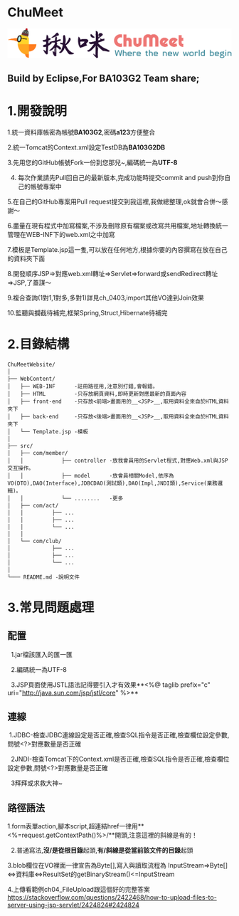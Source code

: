 # ChuMeet
![alt text](https://github.com/AndyZWGu/ChuMeet/blob/master/WebContent/HTML/assets/LOGO/ChuMeet_NavLogo_25.png "Logo 標題文字範例一")

## Build by Eclipse,For BA103G2 Team share;


# 1.開發說明

 1.統一資料庫帳密為帳號**BA103G2**,密碼**a123**方便整合
 
 2.統一Tomcat的Context.xml設定TestDB為**BA103G2DB**

 3.先用您的GitHub帳號Fork一份到您那兒~,編碼統一為**UTF-8**
 
 4. 每次作業請先Pull回自己的最新版本,完成功能時提交commit and push到你自己的帳號專案中
 
 5.在自己的GitHub專案用Pull request提交到我這裡,我做總整理,ok就會合併～感謝～
 
 6.盡量在現有程式中加寫檔案,不涉及刪除原有檔案或改寫共用檔案,地址轉換統一管理在WEB-INF下的web.xml之中加寫
 
 7.模板是Template.jsp這一隻,可以放在任何地方,根據你要的內容撰寫在放在自己的資料夾下面
 
 8.開發順序JSP=>對應web.xml轉址=>Servlet=>forward或sendRedirect轉址=>JSP,了蓋謀～
 
 9.複合查詢(1對1,1對多,多對1)詳見ch_0403,import其他VO達到Join效果
 
 10.監聽與攔截待補完,框架Spring,Struct,Hibernate待補完
 
# 2.目錄結構

    ChuMeetWebsite/
    │
    ├── WebContent/
    │   ├── WEB-INF      -註冊路徑用,注意別打錯,會報錯。
    │   ├── HTML         -只存放網頁資料,即時更新對應最新的頁面內容
    │   ├── front-end    -只存放<前端>畫面用的__<JSP>__,取用資料全來自於HTML資料夾下
    │   ├── back-end     -只存放<後端>畫面用的__<JSP>__,取用資料全來自於HTML資料夾下
    │   └── Template.jsp -模板 
    │
    ├── src/
    │   ├── com/member/
    │   │            ├── controller -放我會員用的Servlet程式,對應Web.xml與JSP交互操作。
    │   │            ├── model      -放會員相關Model,依序為VO(DTO),DAO(Interface),JDBCDAO(測試類),DAO(Impl,JNDI類),Service(業務邏輯)。
    │   │            └── ........   -更多
    │   ├── com/act/
    │   │         ├── ...
    │   │         ├── ...
    │   │         └── ...
    │   │  
    │   └── com/club/
    │             ├── ...
    │             ├── ...
    │             └── ...
    │
    └─── README.md -說明文件
 
# 3.常見問題處理

 ## 配置
   1.jar檔該匯入的匯一匯
   
   2.編碼統一為UTF-8
   
   3.JSP頁面使用JSTL語法記得要引入才有效果**<%@ taglib prefix="c" uri="http://java.sun.com/jsp/jstl/core" %>**
   
 ## 連線
   1.JDBC-檢查JDBC連線設定是否正確,檢查SQL指令是否正確,檢查欄位設定參數,問號<?>對應數量是否正確
  
   2JNDI-檢查Tomcat下的Context.xml是否正確,檢查SQL指令是否正確,檢查欄位設定參數,問號<?>對應數量是否正確
   
   3拜拜或求救大神~
   
 ## 路徑語法
   1.form表單action,腳本script,超連結href一律用**<%=request.getContextPath()%>/**開頭,注意這裡的斜線是有的！
   
   2.普通寫法,**沒/是從根目錄**起頭,**有/斜線是從當前該文件的目錄**起頭
 
   3.blob欄位在VO裡面一律宣告為Byte[],寫入與讀取流程為
   InputStream=>Byte[]<=>資料庫<=>ResultSet的getBinaryStream()<=InputStream
   
   4.上傳看範例ch04_FileUpload跟這個好的完整答案
   https://stackoverflow.com/questions/2422468/how-to-upload-files-to-server-using-jsp-servlet/2424824#2424824
   
 
